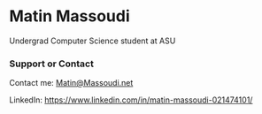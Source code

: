 # Matin Massoudi
Undergrad Computer Science student at ASU


### Support or Contact

Contact me:
Matin@Massoudi.net

LinkedIn:
https://www.linkedin.com/in/matin-massoudi-021474101/


